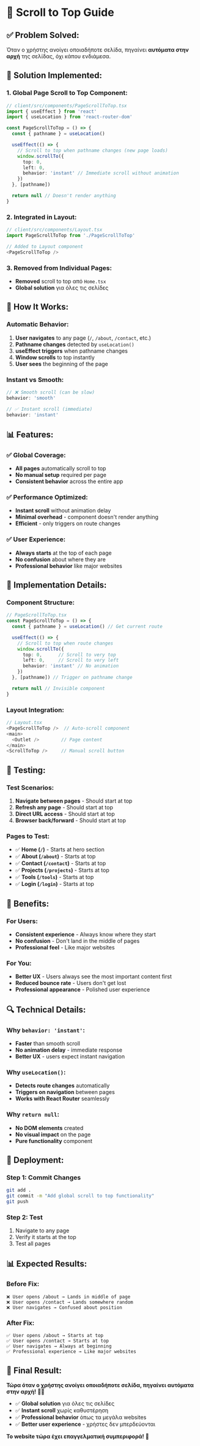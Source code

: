 # 📜 Scroll to Top Guide

## ✅ Problem Solved:
Όταν ο χρήστης ανοίγει οποιαδήποτε σελίδα, πηγαίνει **αυτόματα στην αρχή** της σελίδας, όχι κάπου ενδιάμεσα.

## 🔧 Solution Implemented:

### **1. Global Page Scroll to Top Component:**
```typescript
// client/src/components/PageScrollToTop.tsx
import { useEffect } from 'react'
import { useLocation } from 'react-router-dom'

const PageScrollToTop = () => {
  const { pathname } = useLocation()

  useEffect(() => {
    // Scroll to top when pathname changes (new page loads)
    window.scrollTo({
      top: 0,
      left: 0,
      behavior: 'instant' // Immediate scroll without animation
    })
  }, [pathname])

  return null // Doesn't render anything
}
```

### **2. Integrated in Layout:**
```typescript
// client/src/components/Layout.tsx
import PageScrollToTop from './PageScrollToTop'

// Added to Layout component
<PageScrollToTop />
```

### **3. Removed from Individual Pages:**
- **Removed** scroll to top από `Home.tsx`
- **Global solution** για όλες τις σελίδες

## 🎯 How It Works:

### **Automatic Behavior:**
1. **User navigates** to any page (`/`, `/about`, `/contact`, etc.)
2. **Pathname changes** detected by `useLocation()`
3. **useEffect triggers** when pathname changes
4. **Window scrolls** to top instantly
5. **User sees** the beginning of the page

### **Instant vs Smooth:**
```javascript
// ❌ Smooth scroll (can be slow)
behavior: 'smooth'

// ✅ Instant scroll (immediate)
behavior: 'instant'
```

## 📊 Features:

### **✅ Global Coverage:**
- **All pages** automatically scroll to top
- **No manual setup** required per page
- **Consistent behavior** across the entire app

### **✅ Performance Optimized:**
- **Instant scroll** without animation delay
- **Minimal overhead** - component doesn't render anything
- **Efficient** - only triggers on route changes

### **✅ User Experience:**
- **Always starts** at the top of each page
- **No confusion** about where they are
- **Professional behavior** like major websites

## 🚀 Implementation Details:

### **Component Structure:**
```typescript
// PageScrollToTop.tsx
const PageScrollToTop = () => {
  const { pathname } = useLocation() // Get current route

  useEffect(() => {
    // Scroll to top when route changes
    window.scrollTo({
      top: 0,      // Scroll to very top
      left: 0,     // Scroll to very left
      behavior: 'instant' // No animation
    })
  }, [pathname]) // Trigger on pathname change

  return null // Invisible component
}
```

### **Layout Integration:**
```typescript
// Layout.tsx
<PageScrollToTop />  // Auto-scroll component
<main>
  <Outlet />        // Page content
</main>
<ScrollToTop />     // Manual scroll button
```

## 🧪 Testing:

### **Test Scenarios:**
1. **Navigate between pages** - Should start at top
2. **Refresh any page** - Should start at top
3. **Direct URL access** - Should start at top
4. **Browser back/forward** - Should start at top

### **Pages to Test:**
- ✅ **Home (`/`)** - Starts at hero section
- ✅ **About (`/about`)** - Starts at top
- ✅ **Contact (`/contact`)** - Starts at top
- ✅ **Projects (`/projects`)** - Starts at top
- ✅ **Tools (`/tools`)** - Starts at top
- ✅ **Login (`/login`)** - Starts at top

## 🎯 Benefits:

### **For Users:**
- **Consistent experience** - Always know where they start
- **No confusion** - Don't land in the middle of pages
- **Professional feel** - Like major websites

### **For You:**
- **Better UX** - Users always see the most important content first
- **Reduced bounce rate** - Users don't get lost
- **Professional appearance** - Polished user experience

## 🔍 Technical Details:

### **Why `behavior: 'instant'`:**
- **Faster** than smooth scroll
- **No animation delay** - immediate response
- **Better UX** - users expect instant navigation

### **Why `useLocation()`:**
- **Detects route changes** automatically
- **Triggers on navigation** between pages
- **Works with React Router** seamlessly

### **Why `return null`:**
- **No DOM elements** created
- **No visual impact** on the page
- **Pure functionality** component

## 🚀 Deployment:

### **Step 1: Commit Changes**
```bash
git add .
git commit -m "Add global scroll to top functionality"
git push
```

### **Step 2: Test**
1. Navigate to any page
2. Verify it starts at the top
3. Test all pages

## 📊 Expected Results:

### **Before Fix:**
```
❌ User opens /about → Lands in middle of page
❌ User opens /contact → Lands somewhere random
❌ User navigates → Confused about position
```

### **After Fix:**
```
✅ User opens /about → Starts at top
✅ User opens /contact → Starts at top
✅ User navigates → Always at beginning
✅ Professional experience → Like major websites
```

## 🎉 Final Result:

**Τώρα όταν ο χρήστης ανοίγει οποιαδήποτε σελίδα, πηγαίνει αυτόματα στην αρχή!** 🎯✨

- ✅ **Global solution** για όλες τις σελίδες
- ✅ **Instant scroll** χωρίς καθυστέρηση
- ✅ **Professional behavior** όπως τα μεγάλα websites
- ✅ **Better user experience** - χρήστες δεν μπερδεύονται

**Το website τώρα έχει επαγγελματική συμπεριφορά!** 🚀 
